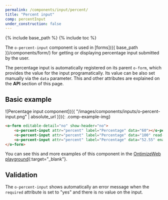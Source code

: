 ```yaml
---
permalink: /components/input/percent/
title: "Percent input"
comp: percentInput
under_construction: false
---
```


{% include base_path %}
{% include toc %}

The `o-percent-input` component is used in [forms]({{ base_path }}/components/form/) for getting or displaying percentage input submitted by the user.

The percentage input is automatically registered on its parent `o-form`, which provides the value for the input programatically. Its value can be also set manually via the `data` parameter. This and other attributes are explained on the **API** section of this page.

## Basic example
![Percentage input component]({{ "/images/components/inputs/o-percent-input.png" | absolute_url }}){: .comp-example-img}

```html
<o-form editable-detail="no" show-header="no">
    <o-percent-input attr="percent" label="Percentage" data="60"></o-percent-input>
    <o-percent-input attr="percent" label="Percentage" data="100" read-only="no" required="yes"></o-percent-input>
    <o-percent-input attr="percent" label="Percentage" data="52.55" enabled="no"></o-percent-input>
</o-form>
```
You can see this and more examples of this component in the [OntimizeWeb playground]({{site.playgroundurl}}/main/inputs/percent){:target="_blank"}.

## Validation
The `o-percent-input` shows automatically an error message when the `required` attribute is set to "yes" and there is no value on the input.
